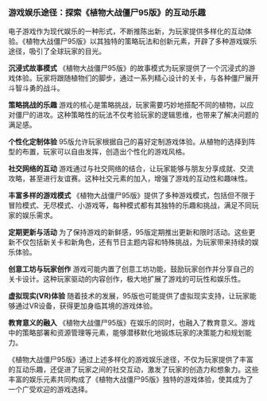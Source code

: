 ### 游戏娱乐途径：探索《植物大战僵尸95版》的互动乐趣

电子游戏作为现代娱乐的一种形式，不断推陈出新，为玩家提供多样化的互动体验。《植物大战僵尸95版》以其独特的策略玩法和创新元素，开辟了多种游戏娱乐途径，吸引了全球玩家的目光。

**沉浸式故事模式**
《植物大战僵尸95版》的故事模式为玩家提供了一个沉浸式的游戏体验。玩家将跟随植物们的脚步，通过一系列精心设计的关卡，与各种僵尸展开斗智斗勇的战斗。

**策略挑战的乐趣**
游戏的核心是策略挑战，玩家需要巧妙地搭配不同的植物，以应对僵尸的进攻。这种策略性的玩法不仅考验玩家的逻辑思维，也带来了解决问题的满足感。

**个性化定制体验**
95版允许玩家根据自己的喜好定制游戏体验。从植物的选择到阵型的布置，玩家可以自由发挥，创造出个性化的游戏风格。

**社交网络的互动**
游戏通过与社交网络的结合，让玩家能够与朋友分享成就、交流攻略，甚至进行友谊赛。这种社交元素的加入，增强了游戏的互动性和趣味性。

**丰富多样的游戏模式**
《植物大战僵尸95版》提供了多种游戏模式，包括但不限于冒险模式、无尽模式、小游戏等，每种模式都有其独特的乐趣和挑战，满足不同玩家的娱乐需求。

**定期更新与活动**
为了保持游戏的新鲜感，95版定期推出更新和限时活动。这些更新不仅包括新关卡和新角色，还有节日主题内容和特殊挑战，为玩家带来持续的娱乐体验。

**创意工坊与玩家创作**
游戏可能内置了创意工坊功能，鼓励玩家创作并分享自己的关卡设计。这种玩家驱动的内容创作，极大地扩展了游戏的可玩性和娱乐性。

**虚拟现实(VR)体验**
随着技术的发展，95版也可能提供了虚拟现实支持，让玩家能够通过VR设备，获得更加身临其境的游戏体验。

**教育意义的融入**
《植物大战僵尸95版》在娱乐的同时，也融入了教育意义。游戏中的策略部署和资源管理等元素，能够潜移默化地锻炼玩家的决策能力和规划能力。

《植物大战僵尸95版》通过上述多样化的游戏娱乐途径，不仅为玩家提供了丰富的互动乐趣，还促进了玩家之间的社交互动，激发了玩家的创造力和想象力。这些丰富的娱乐元素共同构成了《植物大战僵尸95版》独特的游戏体验，使其成为了一个广受欢迎的游戏选择。